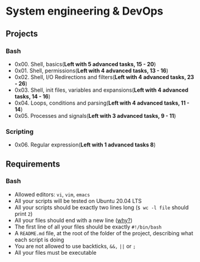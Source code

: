 # System engineering & DevOps
## Projects
### Bash
- 0x00. Shell, basics(**Left with 5 advanced tasks, 15 - 20**)
- 0x01. Shell, permissions(**Left with 4 advanced tasks, 13 - 16**)
- 0x02. Shell, I/O Redirections and filters(**Left with 4 advanced tasks, 23 - 26**)
- 0x03. Shell, init files, variables and expansions(**Left with 4 advanced tasks, 14 - 16**)
- 0x04. Loops, conditions and parsing(**Left with 4 advanced tasks, 11 - 14**)
- 0x05. Processes and signals(**Left with 3 advanced tasks, 9 - 11**)
### Scripting
- 0x06. Regular expression(**Left with 1 advanced tasks 8**)


## Requirements
### Bash 
- Allowed editors: `vi`, `vim`, `emacs`
- All your scripts will be tested on Ubuntu 20.04 LTS
- All your scripts should be exactly two lines long (`$ wc -l file` should print `2`)
- All your files should end with a new line ([why?](https://unix.stackexchange.com/questions/18743/whats-the-point-in-adding-a-new-line-to-the-end-of-a-file/18789))
- The first line of all your files should be exactly `#!/bin/bash`
- A `README.md` file, at the root of the folder of the project, describing what each script is doing
- You are not allowed to use backticks, `&&,` `||` or `;`
- All your files must be executable

